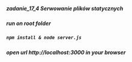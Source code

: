 ##### zadanie_17_4 Serwowanie plików statycznych
##### run on root folder
##### `npm install & node server.js`
##### open url http://localhost:3000 in your browser

